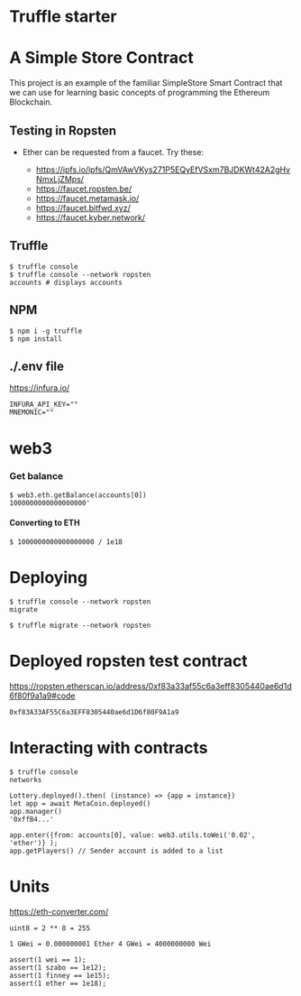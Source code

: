 # Truffle starter


# A Simple Store Contract

This project is an example of the familiar SimpleStore Smart Contract that we can use for learning basic concepts of programming the Ethereum Blockchain.

## Testing in Ropsten

* Ether can be requested from a faucet. Try these:

  - https://ipfs.io/ipfs/QmVAwVKys271P5EQyEfVSxm7BJDKWt42A2gHvNmxLjZMps/
  - https://faucet.ropsten.be/
  - https://faucet.metamask.io/
  - https://faucet.bitfwd.xyz/
  - https://faucet.kyber.network/

## Truffle
```
$ truffle console
$ truffle console --network ropsten
accounts # displays accounts
```

## NPM
```
$ npm i -g truffle  
$ npm install
```

## ./.env file

https://infura.io/ 
```
INFURA_API_KEY=""
MNEMONIC=""
```


# web3

### Get balance
```
$ web3.eth.getBalance(accounts[0]) 
1000000000000000000'
```

#### Converting to ETH
```
$ 1000000000000000000 / 1e18
```



 # Deploying
 ```
 $ truffle console --network ropsten
 migrate
 ```

```
$ truffle migrate --network ropsten
```

# Deployed ropsten test contract 

https://ropsten.etherscan.io/address/0xf83a33af55c6a3eff8305440ae6d1d6f80f9a1a9#code

`
0xf83A33AF55C6a3EFF8305440ae6d1D6f80F9A1a9
`

# Interacting with contracts
 ```
 $ truffle console 
 networks

Lottery.deployed().then( (instance) => {app = instance})
let app = await MetaCoin.deployed()
app.manager()
'0xffB4...'

app.enter({from: accounts[0], value: web3.utils.toWei('0.02', 'ether')} );
app.getPlayers() // Sender account is added to a list

 ```
# Units

https://eth-converter.com/

`
uint8 = 2 ** 8 = 255
`

`
1 GWei = 0.000000001 Ether
4 GWei = 4000000000 Wei
`

```
assert(1 wei == 1);
assert(1 szabo == 1e12);
assert(1 finney == 1e15);
assert(1 ether == 1e18);
```